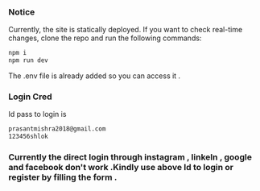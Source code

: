 ### Notice
Currently, the site is statically deployed. If you want to check real-time changes, clone the repo and run the following commands:

```sh
npm i
npm run dev
```
The .env file is already added so you can access it .
### Login Cred
Id pass to login is 
```sh
prasantmishra2018@gmail.com
123456shlok
```
### Currently the direct login through instagram , linkeIn , google and facebook don't work .Kindly use above Id to login or register by filling the form .
